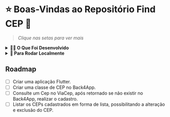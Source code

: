 # ⭐ Boas-Vindas ao Repositório Find CEP 📍
> *Clique nas setas para ver mais*
<details>
<summary><strong>👩‍💻 O Que Foi Desenvolvido</strong></summary><br />

Um app para inserir e encontrar CEPs. Com o objetivo de colocar em prática assincronismo e APIs REST em flutter.

Projeto desenvolvido durante o Santander Bootcamp 2023 - Mobile com Flutter.
</details>

<details>
<summary><strong>👀 Para Rodar Localmente</strong></summary><br />

1. Clone o repositório   
  `git@github.com:leilaMoraes/find_cep.git`
2. Navegue até a pasta do repositório clonado  
    `cd find_cep`
3. Para rodar a aplicação    
  `flutter run`
</details>

## Roadmap

- [ ] Criar uma aplicação Flutter​​.
- [ ] Criar uma classe de CEP no Back4App.
- [ ] Consulte um Cep no ViaCep, após retornado se não existir no Back4App, realizar o cadastro​.
- [ ] Listar os CEPs cadastrados em forma de lista, possibilitando a alteração e exclusão do CEP.